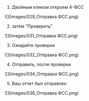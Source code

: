 
001. Двойным кликом откроем 4-ФСС

![](images/029_Отправка ФСС.png)

002. затем "Проверить"

![](images/031_Отправка ФСС.png)

003. Ожидайте проверки

![](images/032_Отправка ФСС.png)

004. Отправить, после проверки

![](images/034_Отправка ФСС.png)

005. Ваш отчет был отправлен

![](images/036_Отправка ФСС.png)
